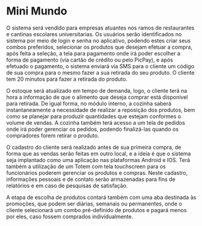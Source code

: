 # Mini Mundo
O sistema será vendido para empresas atuantes nos ramos de restaurantes e cantinas escolares universitarias. Os usuários serão identificados no sistema por meio de login e senha no aplicativo, podendo estes criar seus combos preferidos, selecionar os produtos que desejam efetuar a compra, após feita a seleção, a tela para pagamento onde irá poder escolher a forma de pagamento (via cartão de crédito ou pelo PicPay), e após efetuado o pagamento, o sistema enviará via SMS para o cliente um código de sua compra para o mesmo fazer a sua retirada do seu produto. O cliente tem 20 minutos para fazer a retirada do produto. 

O estoque será atualizado em tempo de demanda, logo, o cliente terá na hora a informação de que o alimento que deseja comprar está disponível para retirada. De igual forma, no módulo interno, a cozinha saberá instantaneamente a necessidade de realizar a reposição dos produtos, bem como se planejar para produzir quantidades que estejam conformes o volume de vendas. A cozinha também terá acesso a um tela de pedidos onde irá poder gerenciar os pedidos, podendo finalizá-las quando os compradores forem retirar o produto.

O cadastro do cliente será realizado antes de sua primeira compra, de forma que as vendas serão feitas em outro local, e a ideia é que o sistema seja implantado como uma aplicação nas plataformas Android e IOS. Terá também a utilização de um Totem com tela touchscreen para os funcionários poderem gerenciar os produtos e compras. Neste cadastro, informações pessoais e de contato serão armazenadas para fins de relatórios e em caso de pesquisas de satisfação.

A etapa de escolha de produtos contará também com uma aba destinada às promoções, que podem ser diárias, semanais ou permanentes, onde o cliente selecionará um combo pré-definido de produtos e pagará menos por eles, caso fossem comprados individualmente.
